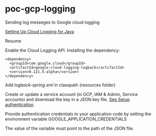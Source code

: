 
# poc-gcp-logging
Sending log messeges to Google cloud logging

[Setting Up Cloud Logging for Java](https://cloud.google.com/logging/docs/setup/java?hl=en)

Resume

Enable the Cloud Logging API.
Installing the dependency:

    <dependency>
      <groupId>com.google.cloud</groupId>
      <artifactId>google-cloud-logging-logback</artifactId>
      <version>0.121.5-alpha</version>
    </dependency>

Add *logback-spring.xml* in classpath (resources folder)

Create or update a service account (in GCP, IAM & Admin, Service accounts) and download the key in a JSON key file. [See Setup authentication](https://cloud.google.com/logging/docs/reference/libraries#setting_up_authentication)

Provide authentication credentials to your application code by setting the environment variable GOOGLE_APPLICATION_CREDENTIALS

The value of the variable must point to the path of the JSON file.
